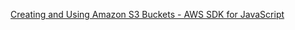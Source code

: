 [Creating and Using Amazon S3 Buckets - AWS SDK for JavaScript](https://docs.aws.amazon.com/sdk-for-javascript/v2/developer-guide/s3-example-creating-buckets.html)